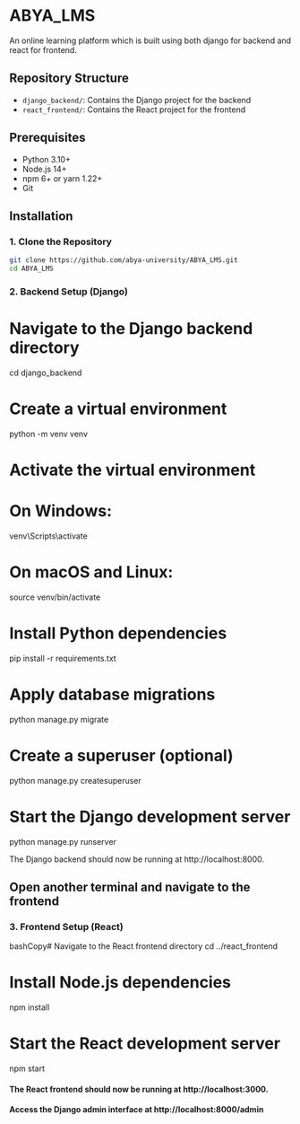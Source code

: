 # ABYA_LMS
An online learning platform which is built using both django for backend and react for frontend.

## Repository Structure

- `django_backend/`: Contains the Django project for the backend
- `react_frontend/`: Contains the React project for the frontend

## Prerequisites

- Python 3.10+
- Node.js 14+
- npm 6+ or yarn 1.22+
- Git

## Installation

### 1. Clone the Repository

```bash
git clone https://github.com/abya-university/ABYA_LMS.git
cd ABYA_LMS
```

### 2. Backend Setup (Django)

# Navigate to the Django backend directory
cd django_backend

# Create a virtual environment
python -m venv venv

# Activate the virtual environment
# On Windows:
venv\Scripts\activate
# On macOS and Linux:
source venv/bin/activate

# Install Python dependencies
pip install -r requirements.txt

# Apply database migrations
python manage.py migrate

# Create a superuser (optional)
python manage.py createsuperuser

# Start the Django development server
python manage.py runserver


The Django backend should now be running at http://localhost:8000.

## Open another terminal and navigate to the frontend
### 3. Frontend Setup (React)
bashCopy# Navigate to the React frontend directory
cd ../react_frontend

# Install Node.js dependencies
npm install

# Start the React development server
npm start


#### The React frontend should now be running at http://localhost:3000.
#### Access the Django admin interface at http://localhost:8000/admin